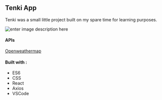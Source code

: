 ## Tenki App
Tenki was a small little project built on my spare time for learning purposes.

![enter image description here](https://i.imgur.com/ZID50nN.png)

#### APIs
[Openweathermap](https://openweathermap.org/)

#### Built with :
 - ES6
 - CSS
 - React
 - Axios 
 - VSCode

